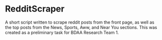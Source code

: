 # RedditScraper

A short script written to scrape reddit posts from the front page, as well as the top posts from the News, Sports, Aww, and Near You sections. This was created as a preliminary task for BDAA Research Team 1.
